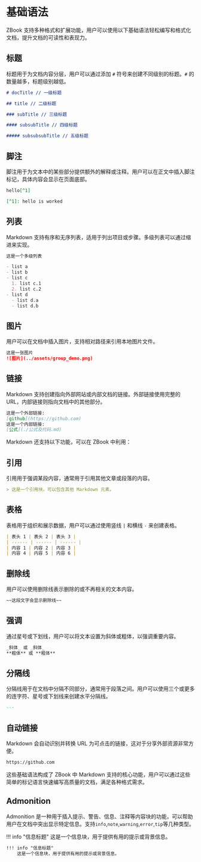 # 基础语法

ZBook 支持多种格式和扩展功能，用户可以使用以下基础语法轻松编写和格式化文档，提升文档的可读性和表现力。

## 标题

标题用于为文档内容分层，用户可以通过添加 `#` 符号来创建不同级别的标题。`#` 的数量越多，标题级别越低。

```markdown
# docTitle // 一级标题

## title // 二级标题

### subTitle // 三级标题

#### subsubTitle // 四级标题

##### subsubsubTitle // 五级标题
```

## 脚注

脚注用于为文本中的某些部分提供额外的解释或注释。用户可以在正文中插入脚注标记，具体内容会显示在页面底部。

```markdown
hello[^1]

[^1]: hello is worked
```

## 列表

Markdown 支持有序和无序列表，适用于列出项目或步骤。多级列表可以通过缩进来实现。

```markdown
这是一个多级列表

- list a
- list b
- list c
  1. list c.1
  2. list c.2
- list d
  - list d.a
  - list d.b
```

## 图片

用户可以在文档中插入图片，支持相对路径来引用本地图片文件。

```markdown
这是一张图片
![图片](../assets/group_demo.png)
```

## 链接

Markdown 支持创建指向外部网站或内部文档的链接。外部链接使用完整的 URL，内部链接则指向文档中的其他部分。

```markdown
这是一个外部链接:
[github](https://github.com)
这是一个内部链接:
[公式](./公式及代码.md)
```

Markdown 还支持以下功能，可以在 ZBook 中利用：

## 引用

引用用于强调某段内容，通常用于引用其他文章或段落的内容。

```markdown
> 这是一个引用块，可以包含其他 Markdown 元素。
```

## 表格

表格用于组织和展示数据，用户可以通过使用竖线 `|` 和横线 `-` 来创建表格。

```markdown
| 表头 1 | 表头 2 | 表头 3 |
| ------ | ------ | ------ |
| 内容 1 | 内容 2 | 内容 3 |
| 内容 4 | 内容 5 | 内容 6 |
```

## 删除线

用户可以使用删除线表示删除的或不再相关的文本内容。

```markdown
~~这段文字会显示删除线~~
```

## 强调

通过星号或下划线，用户可以将文本设置为斜体或粗体，以强调重要内容。

```markdown
_斜体_ 或 _斜体_
**粗体** 或 **粗体**
```

## 分隔线

分隔线用于在文档中分隔不同部分，通常用于段落之间。用户可以使用三个或更多的连字符、星号或下划线来创建水平分隔线。

```markdown
---
```

## 自动链接

Markdown 会自动识别并转换 URL 为可点击的链接，这对于分享外部资源非常方便。

```markdown
https://github.com
```

这些基础语法构成了 ZBook 中 Markdown 支持的核心功能，用户可以通过这些简单的标记语言快速编写高质量的文档，满足各种格式需求。

## Admonition

Admonition 是一种用于插入提示、警告、信息、注释等内容块的功能，可以帮助用户在文档中突出显示特定信息。支持`info`,`note`,`warning`,`error`,`tip`等几种类型。

!!! info "信息标题"
    这是一个信息块，用于提供有用的提示或背景信息。

```markdown
!!! info "信息标题"
    这是一个信息块，用于提供有用的提示或背景信息。
```
